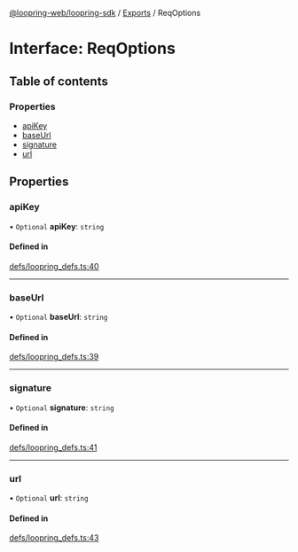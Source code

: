 [@loopring-web/loopring-sdk](../README.md) / [Exports](../modules.md) / ReqOptions

# Interface: ReqOptions

## Table of contents

### Properties

- [apiKey](ReqOptions.md#apikey)
- [baseUrl](ReqOptions.md#baseurl)
- [signature](ReqOptions.md#signature)
- [url](ReqOptions.md#url)

## Properties

### apiKey

• `Optional` **apiKey**: `string`

#### Defined in

[defs/loopring_defs.ts:40](https://github.com/Loopring/loopring_sdk/blob/4fed49a/src/defs/loopring_defs.ts#L40)

___

### baseUrl

• `Optional` **baseUrl**: `string`

#### Defined in

[defs/loopring_defs.ts:39](https://github.com/Loopring/loopring_sdk/blob/4fed49a/src/defs/loopring_defs.ts#L39)

___

### signature

• `Optional` **signature**: `string`

#### Defined in

[defs/loopring_defs.ts:41](https://github.com/Loopring/loopring_sdk/blob/4fed49a/src/defs/loopring_defs.ts#L41)

___

### url

• `Optional` **url**: `string`

#### Defined in

[defs/loopring_defs.ts:43](https://github.com/Loopring/loopring_sdk/blob/4fed49a/src/defs/loopring_defs.ts#L43)
